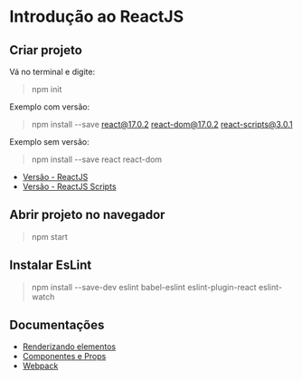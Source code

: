 # Introdução ao ReactJS
## Criar projeto
Vá no terminal e digite:
>npm init

Exemplo com versão:
>npm install --save react@17.0.2 react-dom@17.0.2 react-scripts@3.0.1

Exemplo sem versão:
>npm install --save react react-dom

- [Versão - ReactJS](https://pt-br.reactjs.org/versions/) 
- [Versão - ReactJS Scripts](https://openbase.com/js/react-scripts/versions)

## Abrir projeto no navegador
>npm start

## Instalar EsLint
>npm install --save-dev eslint babel-eslint eslint-plugin-react eslint-watch 

## Documentações
- [Renderizando elementos](https://pt-br.reactjs.org/docs/rendering-elements.html)
- [Componentes e Props](https://pt-br.reactjs.org/docs/components-and-props.html)
- [Webpack](https://medium.com/tableless/webpack-para-react-o-guia-final-cb8a95b369ed)
